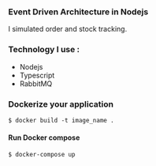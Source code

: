 ### Event Driven Architecture in Nodejs
I simulated order and stock tracking. 

### Technology I use : 
- Nodejs
- Typescript
- RabbitMQ
  
### Dockerize your application
```
$ docker build -t image_name . 
```
#### Run Docker compose 
```bash
$ docker-compose up 
```
